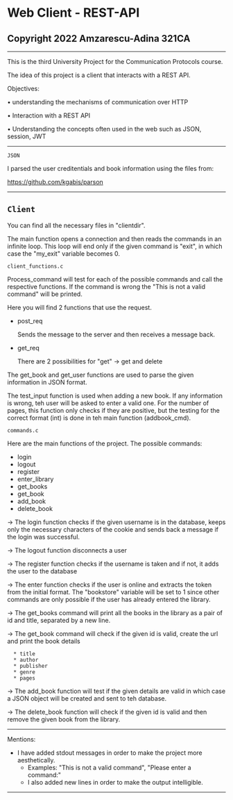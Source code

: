# Web Client - REST-API
## Copyright 2022 Amzarescu-Adina 321CA

____________________________________________________________________________

This is the third University Project for the Communication Protocols course.

The idea of this project is a client that interacts with a REST API.

Objectives:

• understanding the mechanisms of communication over HTTP

• Interaction with a REST API

• Understanding the concepts often used in the web such as JSON, session, JWT

____________________________________________________________________________

`JSON`

I parsed the user creditentials and book information using the files from:

https://github.com/kgabis/parson

____________________________________________________________________________

## `Client`

You can find all the necessary files in "clientdir".

The main function opens a connection and then reads the commands in an
infinite loop. This loop will end only if the given command is "exit",
in which case the "my_exit" variable becomes 0.

`client_functions.c`

Process_command will test for each of the possible commands and call the
respective functions. If the command is wrong the "This is not a valid command"
will be printed.

Here you will find 2 functions that use the request.

 * post_req
   
   Sends the message to the server and then receives a message back.
   
 * get_req

   There are 2 possibilities for "get" -> get and delete
   
The get_book and get_user functions are used to parse the given information
in JSON format.

The test_input function is used when adding a new book. If any information
is wrong, teh user will be asked to enter a valid one. For the number
of pages, this function only checks if they are positive, but the testing
for the correct format (int) is done in teh main function (addbook_cmd).

`commands.c`

Here are the main functions of the project.
The possible commands:
   * login
   * logout
   * register
   * enter_library
   * get_books
   * get_book
   * add_book
   * delete_book

-> The login function checks if the given username is in the database,
   keeps only the necessary characters of the cookie and sends back a
   message if the login was successful.
 
-> The logout function disconnects a user

-> The register function checks if the username is taken and 
   if not, it adds the user to the database
   
-> The enter function checks if the user is online and extracts
   the token from the initial format. The "bookstore" variable
   will be set to 1 since other commands are only possible if the
   user has already entered the library.
   
-> The get_books command will print all the books in the library
   as a pair of id and title, separated by a new line.
   
-> The get_book command will check if the given id is valid,
   create the url and print the book details
   
      * title
      * author
      * publisher
      * genre
      * pages
      
-> The add_book function will test if the given details are valid in which
   case a JSON object will be created and sent to teh database.
   
-> The delete_book function will check if the given id is valid and then
   remove the given book from the library.

____________________________________________________________________________

Mentions:
  * I have added stdout messages in order to make the project more
    aesthetically.
      * Examples: "This is not a valid command", "Please enter a command:"
      * I also added new lines in order to make the output intelligible.
____________________________________________________________________________

